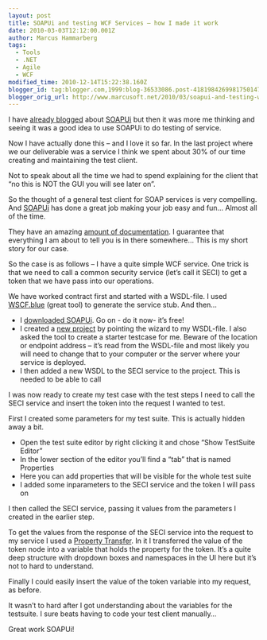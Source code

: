 ```yaml
---
layout: post
title: SOAPUi and testing WCF Services – how I made it work
date: 2010-03-03T12:12:00.001Z
author: Marcus Hammarberg
tags:
  - Tools
  - .NET
  - Agile
  - WCF
modified_time: 2010-12-14T15:22:38.160Z
blogger_id: tag:blogger.com,1999:blog-36533086.post-4181984269981750147
blogger_orig_url: http://www.marcusoft.net/2010/03/soapui-and-testing-wcf-services-how-i.html
---
```




I have <a
href="http://www.marcusoft.net/2008/12/soap-ui-great-way-to-do-integration.html"
target="_blank">already blogged</a> about
<a href="http://www.soapui.org/" target="_blank">SOAPUi</a> but then it
was more me thinking and seeing it was a good idea to use SOAPUi to do
testing of service.

Now I have actually done this – and I love it so far. In the last
project where we our deliverable was a service I think we spent about
30% of our time creating and maintaining the test client.

Not to speak about all the time we had to spend explaining for the
client that “no this is NOT the GUI you will see later on”.

So the thought of a general test client for SOAP services is very
compelling. And
<a href="http://www.soapui.org" target="_blank">SOAPUi</a> has done a
great job making your job easy and fun… Almost all of the time.

They have an amazing
<a href="http://www.soapui.org/userguide/index.html"
target="_blank">amount of documentation</a>. I guarantee that everything
I am about to tell you is in there somewhere… This is my short story for
our case.

So the case is as follows – I have a quite simple WCF service. One trick
is that we need to call a common security service (let’s call it SECI)
to get a token that we have pass into our operations.

We have worked contract first and started with a WSDL-file. I used
<a href="http://wscfblue.codeplex.com/" target="_blank">WSCF.blue</a>
(great tool) to generate the service stub. And then…

- I <a href="http://sourceforge.net/projects/soapui/files/soapui/3.5"
    target="_blank">downloaded SOAPUi</a>. Go on - do it now- it’s free!
- I created a <a
    href="http://www.soapui.org/userguide/projects/images/new_wsdl_project.gif"
    target="_blank">new project</a> by pointing the wizard to my
    WSDL-file. I also asked the tool to create a starter testcase for
    me.
    Beware of the location or endpoint address – it’s read from the
    WSDL-file and most likely you will need to change that to your
    computer or the server where your service is deployed.
- I then added a new WSDL to the SECI service to the project. This is
    needed to be able to call

I was now ready to create my test case with the test steps I need to
call the SECI service and insert the token into the request I wanted to
test.

First I created some parameters for my test suite. This is actually
hidden away a bit.

- Open the test suite editor by right clicking it and chose “Show
    TestSuite Editor”
- In the lower section of the editor you’ll find a “tab” that is named
    Properties
- Here you can add properties that will be visible for the whole test
    suite
- I added some inparameters to the SECI service and the token I will
    pass on

I then called the SECI service, passing it values from the parameters I
created in the earlier step.

To get the values from the response of the SECI service into the request
to my service I used a <a
href="http://www.soapui.org/userguide/functional/propertytransfers.html"
target="_blank">Property Transfer</a>. In it I transferred the value of
the token node into a variable that holds the property for the token.
It’s a quite deep structure with dropdown boxes and namespaces in the UI
here but it’s not to hard to understand.

Finally I could easily insert the value of the token variable into my
request, as before.

It wasn’t to hard after I got understanding about the variables for the
testsuite. I sure beats having to code your test client manually…

Great work SOAPUi!
